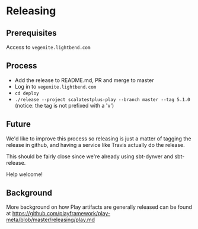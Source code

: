 # Releasing

## Prerequisites

Access to `vegemite.lightbend.com`

## Process

* Add the release to README.md, PR and merge to master
* Log in to `vegemite.lightbend.com`
* `cd deploy`
* `./release --project scalatestplus-play --branch master --tag 5.1.0` (notice: the tag is not prefixed with a 'v')

## Future

We'd like to improve this process so releasing is just a matter
of tagging the release in github, and having a service like Travis
actually do the release.

This should be fairly close since we're already using sbt-dynver
and sbt-release.

Help welcome!

## Background

More background on how Play artifacts are generally released can be
found at https://github.com/playframework/play-meta/blob/master/releasing/play.md
